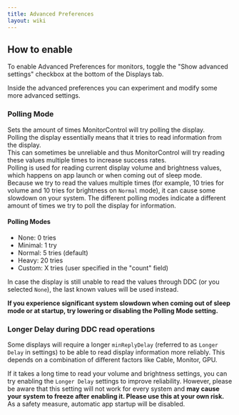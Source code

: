 ```yaml
---
title: Advanced Preferences
layout: wiki
---
```


## How to enable

To enable Advanced Preferences for monitors, toggle the "Show advanced settings" checkbox at the bottom of the Displays tab.

Inside the advanced preferences you can experiment and modify some more advanced settings.

### Polling Mode

Sets the amount of times MonitorControl will try polling the display.  
Polling the display essentially means that it tries to read information from the display.  
This can sometimes be unreliable and thus MonitorControl will try reading these values multiple times to increase success rates.  
Polling is used for reading current display volume and brightness values, which happens on app launch or when
coming out of sleep mode.  
Because we try to read the values multiple times (for example, 10 tries for volume and 10 tries for brightness on `Normal` mode), it can cause some slowdown on your system. The different polling modes indicate a different amount of times we try to poll the display for information.

#### Polling Modes

- None: 0 tries
- Minimal: 1 try
- Normal: 5 tries (default)
- Heavy: 20 tries
- Custom: X tries (user specified in the "count" field)

In case the display is still unable to read the values through DDC (or you selected `None`), the last known values will be used instead.

**If you experience significant system slowdown when coming out of sleep mode or at startup, try lowering or disabling the Polling Mode setting.**

### Longer Delay during DDC read operations

Some displays will require a longer `minReplyDelay` (referred to as `Longer Delay` in settings) to be able to read display information more reliably.
This depends on a combination of different factors like Cable, Monitor, GPU.

If it takes a long time to read your volume and brightness settings, you can try enabling the `Longer Delay` settings to improve reliability. However, please be aware that this setting will not work for every system and **may cause your system to freeze after enabling it. Please use this at your own risk.**  
As a safety measure, automatic app startup will be disabled.
